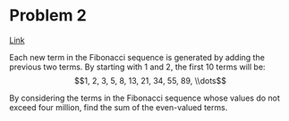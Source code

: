 # Problem 2

[Link](https://projecteuler.net/problem=2)

Each new term in the Fibonacci sequence is generated by adding the previous two terms. By starting with $1$ and $2$, the first $10$ terms will be: $$1, 2, 3, 5, 8, 13, 21, 34, 55, 89, \\dots$$

By considering the terms in the Fibonacci sequence whose values do not exceed four million, find the sum of the even-valued terms.